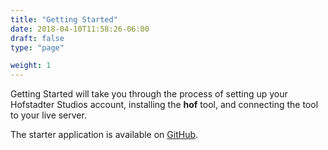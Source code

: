 ```yaml
---
title: "Getting Started"
date: 2018-04-10T11:58:26-06:00
draft: false
type: "page"

weight: 1
---
```


Getting Started will take you through the process
of setting up your Hofstadter Studios account,
installing the __hof__ tool, and
connecting the tool to your live server.

The starter application is available on
[GitHub](https://github.com/hofstadter-io/hof-starter-app).
